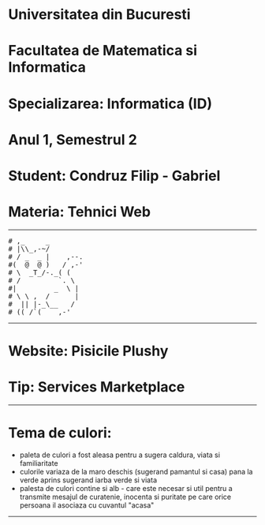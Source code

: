 # Universitatea din Bucuresti
# Facultatea de Matematica si Informatica 
# Specializarea: Informatica (ID) 	  
# Anul 1, Semestrul 2		  
# Student: Condruz Filip - Gabriel	  
# Materia: Tehnici Web 		  
------------------------------------------------------------------------------------------
<pre>
# ,_     _
# |\\_,-~/
# / _  _ |    ,--.
#(  @  @ )   / ,-'
# \  _T_/-._( (
# /         `. \
#|         _  \ |
# \ \ ,  /      |
#  || |-_\__   /
# ((_/`(____,-'	
</pre>
------------------------------------------------------------------------------------------
#	Website: Pisicile Plushy
#	Tip: Services Marketplace

------------------------------------------------------------------------------------------
#	Tema de culori:
- paleta de culori a fost aleasa pentru a sugera caldura, viata si familiaritate
- culorile variaza de la maro deschis (sugerand pamantul si casa) pana la verde aprins
 sugerand iarba verde si viata
- palesta de culori contine si alb - care este necesar si util pentru a transmite 
 mesajul de curatenie, inocenta si puritate pe care orice persoana il asociaza cu cuvantul 
 "acasa"
 
------------------------------------------------------------------------------------------

 
 
